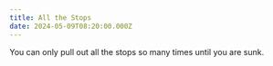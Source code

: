 ```yaml
---
title: All the Stops
date: 2024-05-09T08:20:00.000Z
---
```

You can only pull out all the stops so many times until you are sunk.
